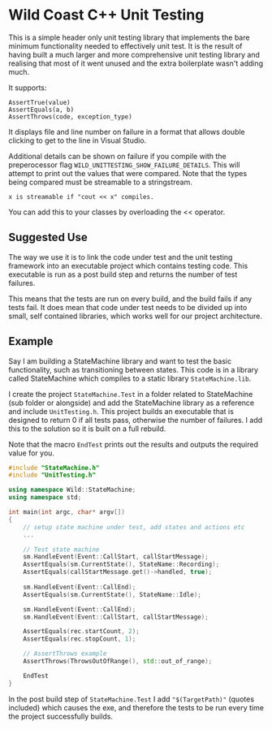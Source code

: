 # Wild Coast C++ Unit Testing

This is a simple header only unit testing library that implements the bare minimum functionality needed to effectively unit test. It is the result of having built a much larger and more comprehensive unit testing library and realising that most of it went unused and the extra boilerplate wasn't adding much.

It supports:

```
AssertTrue(value)
AssertEquals(a, b)
AssertThrows(code, exception_type)
```

It displays file and line number on failure in a format that allows double clicking to get to the line in Visual Studio.

Additional details can be shown on failure if you compile with the preperocessor flag ```WILD_UNITTESTING_SHOW_FAILURE_DETAILS```.
This will attempt to print out the values that were compared. Note that the types being compared must be streamable to a stringstream. 

```x is streamable if "cout << x" compiles.```

You can add this to your classes by overloading the << operator.

## Suggested Use

The way we use it is to link the code under test and the unit testing framework into an executable project which contains testing code. This executable is run as a post build step  and returns the number of test failures. 

This means that the tests are run on every build, and the build fails if any tests fail. It does mean that code under test needs to be divided up into small, self contained libraries, which works well for our project architecture.

## Example

Say I am building a StateMachine library and want to test the basic functionality, such as transitioning between states. This code is in a library called StateMachine which compiles to a static library ```StateMachine.lib```.

I create the project ```StateMachine.Test``` in a folder related to StateMachine (sub folder or alongside) and add the StateMachine library as a reference and include ```UnitTesting.h```. This project builds an executable that is designed to return 0 if all tests pass, otherwise the number of failures. I add this to the solution so it is built on a full rebuild.

Note that the macro ```EndTest``` prints out the results and outputs the required value for you.

```C++
#include "StateMachine.h"
#include "UnitTesting.h"

using namespace Wild::StateMachine;
using namespace std;

int main(int argc, char* argv[])
{
	// setup state machine under test, add states and actions etc
	...

	// Test state machine
	sm.HandleEvent(Event::CallStart, callStartMessage);
	AssertEquals(sm.CurrentState(), StateName::Recording);
	AssertEquals(callStartMessage.get()->handled, true);
	
	sm.HandleEvent(Event::CallEnd);
	AssertEquals(sm.CurrentState(), StateName::Idle);

	sm.HandleEvent(Event::CallEnd);
	sm.HandleEvent(Event::CallStart, callStartMessage);

	AssertEquals(rec.startCount, 2);
	AssertEquals(rec.stopCount, 1);

	// AssertThrows example
    AssertThrows(ThrowsOutOfRange(), std::out_of_range);

	EndTest
}
```

In the post build step of ```StateMachine.Test``` I add ```"$(TargetPath)"``` (quotes included) which causes the exe, and therefore the tests to be run every time the project successfully builds.
